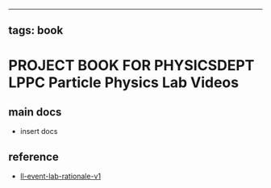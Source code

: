 
---
tags: book
---

PROJECT BOOK FOR PHYSICSDEPT LPPC Particle Physics Lab Videos
===

main docs
---

- insert docs

reference
---

- [ll-event-lab-rationale-v1](/AunryFEcRm6SG8qAbHAyIw)

